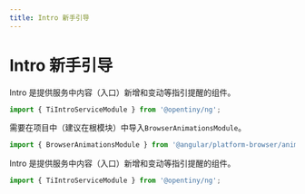 ```yaml
---
title: Intro 新手引导
---
```

# Intro 新手引导

<div class="used-tiny">

Intro 是提供服务中内容（入口）新增和变动等指引提醒的组件。&nbsp;&nbsp;

```typescript
import { TiIntroServiceModule } from '@opentiny/ng';
```

需要在项目中（建议在根模块）中导入`BrowserAnimationsModule`。

```typescript
import { BrowserAnimationsModule } from '@angular/platform-browser/animations';
```

</div>

<div class="used-config">

Intro 是提供服务中内容（入口）新增和变动等指引提醒的组件。&nbsp;&nbsp;

```typescript
import { TiIntroServiceModule } from '@opentiny/ng';
```

</div>
